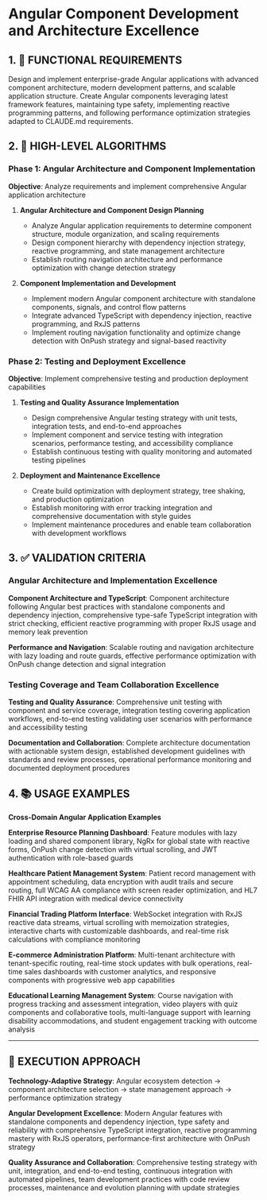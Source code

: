 # Angular Component Development and Architecture Excellence

## 1. 🎯 FUNCTIONAL REQUIREMENTS

Design and implement enterprise-grade Angular applications with advanced component architecture, modern development patterns, and scalable application structure. Create Angular components leveraging latest framework features, maintaining type safety, implementing reactive programming patterns, and following performance optimization strategies adapted to CLAUDE.md requirements.

## 2. 🔄 HIGH-LEVEL ALGORITHMS

### Phase 1: Angular Architecture and Component Implementation
**Objective**: Analyze requirements and implement comprehensive Angular application architecture

1. **Angular Architecture and Component Design Planning**
   - Analyze Angular application requirements to determine component structure, module organization, and scaling requirements
   - Design component hierarchy with dependency injection strategy, reactive programming, and state management architecture
   - Establish routing navigation architecture and performance optimization with change detection strategy

2. **Component Implementation and Development**
   - Implement modern Angular component architecture with standalone components, signals, and control flow patterns
   - Integrate advanced TypeScript with dependency injection, reactive programming, and RxJS patterns
   - Implement routing navigation functionality and optimize change detection with OnPush strategy and signal-based reactivity

### Phase 2: Testing and Deployment Excellence
**Objective**: Implement comprehensive testing and production deployment capabilities

1. **Testing and Quality Assurance Implementation**
   - Design comprehensive Angular testing strategy with unit tests, integration tests, and end-to-end approaches
   - Implement component and service testing with integration scenarios, performance testing, and accessibility compliance
   - Establish continuous testing with quality monitoring and automated testing pipelines

2. **Deployment and Maintenance Excellence**
   - Create build optimization with deployment strategy, tree shaking, and production optimization
   - Establish monitoring with error tracking integration and comprehensive documentation with style guides
   - Implement maintenance procedures and enable team collaboration with development workflows

## 3. ✅ VALIDATION CRITERIA

### Angular Architecture and Implementation Excellence
**Component Architecture and TypeScript**: Component architecture following Angular best practices with standalone components and dependency injection, comprehensive type-safe TypeScript integration with strict checking, efficient reactive programming with proper RxJS usage and memory leak prevention

**Performance and Navigation**: Scalable routing and navigation architecture with lazy loading and route guards, effective performance optimization with OnPush change detection and signal integration

### Testing Coverage and Team Collaboration Excellence
**Testing and Quality Assurance**: Comprehensive unit testing with component and service coverage, integration testing covering application workflows, end-to-end testing validating user scenarios with performance and accessibility testing

**Documentation and Collaboration**: Complete architecture documentation with actionable system design, established development guidelines with standards and review processes, operational performance monitoring and documented deployment procedures

## 4. 📚 USAGE EXAMPLES

**Cross-Domain Angular Application Examples**

**Enterprise Resource Planning Dashboard**: Feature modules with lazy loading and shared component library, NgRx for global state with reactive forms, OnPush change detection with virtual scrolling, and JWT authentication with role-based guards

**Healthcare Patient Management System**: Patient record management with appointment scheduling, data encryption with audit trails and secure routing, full WCAG AA compliance with screen reader optimization, and HL7 FHIR API integration with medical device connectivity

**Financial Trading Platform Interface**: WebSocket integration with RxJS reactive data streams, virtual scrolling with memoization strategies, interactive charts with customizable dashboards, and real-time risk calculations with compliance monitoring

**E-commerce Administration Platform**: Multi-tenant architecture with tenant-specific routing, real-time stock updates with bulk operations, real-time sales dashboards with customer analytics, and responsive components with progressive web app capabilities

**Educational Learning Management System**: Course navigation with progress tracking and assessment integration, video players with quiz components and collaborative tools, multi-language support with learning disability accommodations, and student engagement tracking with outcome analysis

---

## 🎯 EXECUTION APPROACH

**Technology-Adaptive Strategy**: Angular ecosystem detection → component architecture selection → state management approach → performance optimization strategy

**Angular Development Excellence**: Modern Angular features with standalone components and dependency injection, type safety and reliability with comprehensive TypeScript integration, reactive programming mastery with RxJS operators, performance-first architecture with OnPush strategy

**Quality Assurance and Collaboration**: Comprehensive testing strategy with unit, integration, and end-to-end testing, continuous integration with automated pipelines, team development practices with code review processes, maintenance and evolution planning with update strategies